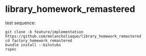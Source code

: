 # library_homework_remastered

test sequence:

```
git clone -b feature/implementation https://github.com/melancholiaque/library_homework_remastered
cd factory_homework_remastered
bundle install --binstubs 
rspec
```

